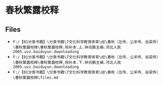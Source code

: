 # 春秋繁露校释

## Files

- `F:/【01分类书籍】\分类书籍\7文化科学教育体育\经\春秋（左传、公羊传、谷梁传）\春秋繁露校释\春秋繁露校释.校补本.上.钟兆鹏主编.河北人民2005.uvz.baiduyun.downloading`
- `F:/【01分类书籍】\分类书籍\7文化科学教育体育\经\春秋（左传、公羊传、谷梁传）\春秋繁露校释\春秋繁露校释.校补本.下.钟兆鹏主编.河北人民2005.uvz.baiduyun.downloading`
- `F:/【01分类书籍】\分类书籍\7文化科学教育体育\经\春秋（左传、公羊传、谷梁传）\春秋繁露校释\files.md`
